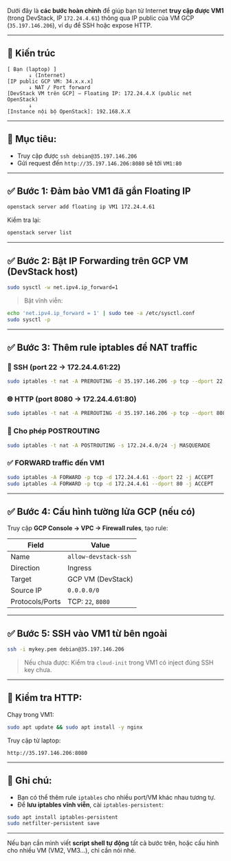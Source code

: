 Dưới đây là **các bước hoàn chỉnh** để giúp bạn từ Internet **truy cập được VM1** (trong DevStack, IP `172.24.4.61`)
thông qua IP public của VM GCP (`35.197.146.206`), ví dụ để SSH hoặc expose HTTP.

---

## 🧱 Kiến trúc

```
[ Bạn (laptop) ]
       ↓ (Internet)
[IP public GCP VM: 34.x.x.x]
       ↓ NAT / Port forward
[DevStack VM trên GCP] – Floating IP: 172.24.4.X (public net OpenStack)
       ↓
[Instance nội bộ OpenStack]: 192.168.X.X

```

---

## 🎯 Mục tiêu:

* Truy cập được `ssh debian@35.197.146.206`
* Gửi request đến `http://35.197.146.206:8080` sẽ tới `VM1:80`

---

## ✅ Bước 1: Đảm bảo VM1 đã gắn Floating IP

```bash
openstack server add floating ip VM1 172.24.4.61
```

Kiểm tra lại:

```bash
openstack server list
```

---

## ✅ Bước 2: Bật IP Forwarding trên GCP VM (DevStack host)

```bash
sudo sysctl -w net.ipv4.ip_forward=1
```

> Bật vĩnh viễn:

```bash
echo 'net.ipv4.ip_forward = 1' | sudo tee -a /etc/sysctl.conf
sudo sysctl -p
```

---

## ✅ Bước 3: Thêm rule iptables để NAT traffic

### 🔐 SSH (port 22 → 172.24.4.61:22)

```bash
sudo iptables -t nat -A PREROUTING -d 35.197.146.206 -p tcp --dport 22 -j DNAT --to-destination 172.24.4.61:22
```

### 🌐 HTTP (port 8080 → 172.24.4.61:80)

```bash
sudo iptables -t nat -A PREROUTING -d 35.197.146.206 -p tcp --dport 8080 -j DNAT --to-destination 172.24.4.61:80
```

### 🔁 Cho phép POSTROUTING

```bash
sudo iptables -t nat -A POSTROUTING -s 172.24.4.0/24 -j MASQUERADE
```

### ✅ FORWARD traffic đến VM1

```bash
sudo iptables -A FORWARD -p tcp -d 172.24.4.61 --dport 22 -j ACCEPT
sudo iptables -A FORWARD -p tcp -d 172.24.4.61 --dport 80 -j ACCEPT
```

---

## ✅ Bước 4: Cấu hình tường lửa GCP (nếu có)

Truy cập **GCP Console → VPC → Firewall rules**, tạo rule:

| Field           | Value                |
|-----------------|----------------------|
| Name            | `allow-devstack-ssh` |
| Direction       | Ingress              |
| Target          | GCP VM (DevStack)    |
| Source IP       | `0.0.0.0/0`          |
| Protocols/Ports | TCP: `22`, `8080`    |

---

## ✅ Bước 5: SSH vào VM1 từ bên ngoài

```bash
ssh -i mykey.pem debian@35.197.146.206
```

> Nếu chưa được: Kiểm tra `cloud-init` trong VM1 có inject đúng SSH key chưa.

---

## 🧪 Kiểm tra HTTP:

Chạy trong VM1:

```bash
sudo apt update && sudo apt install -y nginx
```

Truy cập từ laptop:

```
http://35.197.146.206:8080
```

---

## 📌 Ghi chú:

* Bạn có thể thêm rule `iptables` cho nhiều port/VM khác nhau tương tự.
* Để **lưu iptables vĩnh viễn**, cài `iptables-persistent`:

```bash
sudo apt install iptables-persistent
sudo netfilter-persistent save
```

---

Nếu bạn cần mình viết **script shell tự động** tất cả bước trên, hoặc cấu hình cho nhiều VM (VM2, VM3...), chỉ cần nói
nhé.
